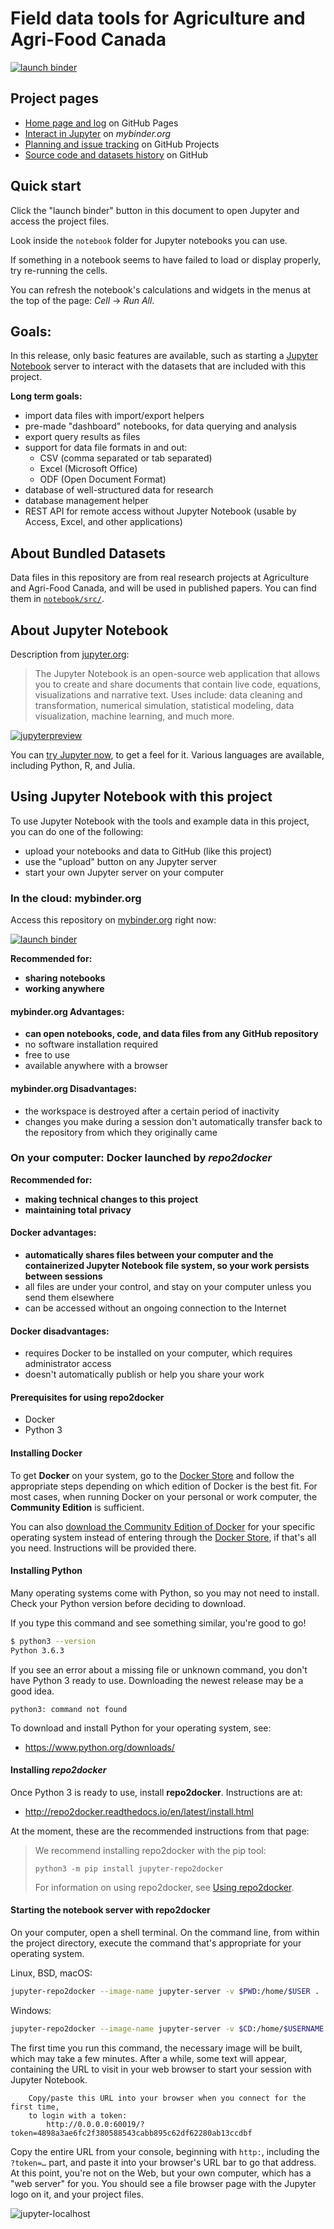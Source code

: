 Field data tools for Agriculture and Agri-Food Canada
=====================================================

[![launch binder]][Binder this repo]

Project pages
-------------

- [Home page and log][GitHub Pages] on GitHub Pages
- [Interact in Jupyter][Binder this repo] on _mybinder.org_
- [Planning and issue tracking][github-project] on GitHub Projects
- [Source code and datasets history][github-repo] on GitHub


Quick start
-----------

Click the "launch binder" button in this document to open Jupyter and
access the project files.

Look inside the `notebook` folder for Jupyter notebooks you can use.

If something in a notebook seems to have failed to load or display
properly, try re-running the cells.

You can refresh the notebook's calculations and widgets in the menus at
the top of the page: _Cell_ &rarr; _Run All_.


Goals:
------

In this release, only basic features are available, such as starting a
[Jupyter Notebook][jupyter.org] server to interact with the datasets
that are included with this project.


**Long term goals:**

- import data files with import/export helpers
- pre-made "dashboard" notebooks, for data querying and analysis
- export query results as files
- support for data file formats in and out:
  - CSV (comma separated or tab separated)
  - Excel (Microsoft Office)
  - ODF (Open Document Format)
- database of well-structured data for research
- database management helper
- REST API for remote access without Jupyter Notebook (usable by Access,
  Excel, and other applications)


About Bundled Datasets
----------------------

Data files in this repository are from real research projects at
Agriculture and Agri-Food Canada, and will be used in published papers.
You can find them in [`notebook/src/`][datasets].


About Jupyter Notebook
----------------------

Description from [jupyter.org]:

> The Jupyter Notebook is an open-source web application that allows you
> to create and share documents that contain live code, equations,
> visualizations and narrative text. Uses include: data cleaning and
> transformation, numerical simulation, statistical modeling, data
> visualization, machine learning, and much more.

[![jupyterpreview]][Try Jupyter]

You can [try Jupyter now][Try Jupyter], to get a feel for it. Various
languages are available, including Python, R, and Julia.

Using Jupyter Notebook with this project
----------------------------------------

To use Jupyter Notebook with the tools and example data in this project,
you can do one of the following:

* upload your notebooks and data to GitHub (like this project)
* use the "upload" button on any Jupyter server
* start your own Jupyter server on your computer


### In the cloud: mybinder.org

Access this repository on [mybinder.org] right now:

[![launch binder]][Binder this repo]

**Recommended for:**

* **sharing notebooks**
* **working anywhere**


#### mybinder.org Advantages:

* **can open notebooks, code, and data files from any GitHub
  repository**
* no software installation required
* free to use
* available anywhere with a browser


#### mybinder.org Disadvantages:

* the workspace is destroyed after a certain period of inactivity
* changes you make during a session don't automatically transfer back to
  the repository from which they originally came


### On your computer: Docker launched by _repo2docker_

**Recommended for:**

* **making technical changes to this project**
* **maintaining total privacy**


#### Docker advantages:

* **automatically shares files between your computer and the
  containerized Jupyter Notebook file system, so your work persists
  between sessions**
* all files are under your control, and stay on your computer unless you
  send them elsewhere
* can be accessed without an ongoing connection to the Internet


#### Docker disadvantages:

* requires Docker to be installed on your computer, which requires
  administrator access
* doesn't automatically publish or help you share your work


#### Prerequisites for using repo2docker

- Docker
- Python 3


#### Installing Docker

To get **Docker** on your system, go to the [Docker Store] and follow
the appropriate steps depending on which edition of Docker is the best
fit. For most cases, when running Docker on your personal or work
computer, the **Community Edition** is sufficient.

You can also
[download the Community Edition of Docker][docker-ce download] for your
specific operating system instead of entering through the
[Docker Store], if that's all you need. Instructions will be provided
there.


#### Installing Python

Many operating systems come with Python, so you may not need to install.
Check your Python version before deciding to download.

If you type this command and see something similar, you're good to go!

```sh
$ python3 --version
Python 3.6.3
```

If you see an error about a missing file or unknown command, you don't
have Python 3 ready to use. Downloading the newest release may be a good
idea.

```
python3: command not found
```

To download and install Python for your operating system, see:

- https://www.python.org/downloads/


#### Installing _repo2docker_

Once Python 3 is ready to use, install **repo2docker**. Instructions are
at:

- http://repo2docker.readthedocs.io/en/latest/install.html

At the moment, these are the recommended instructions from that page:

>We recommend installing repo2docker with the pip tool:
>
>```
>python3 -m pip install jupyter-repo2docker
>```
>>
>For information on using repo2docker, see [Using repo2docker].


#### Starting the notebook server with repo2docker

On your computer, open a shell terminal. On the command line, from
within the project directory, execute the command that's appropriate for
your operating system.

Linux, BSD, macOS:

```sh
jupyter-repo2docker --image-name jupyter-server -v $PWD:/home/$USER .
```

Windows:

```sh
jupyter-repo2docker --image-name jupyter-server -v $CD:/home/$USERNAME .
```

The first time you run this command, the necessary image will be built,
which may take a few minutes. After a while, some text will appear,
containing the URL to visit in your web browser to start your session
with Jupyter Notebook.

```
    Copy/paste this URL into your browser when you connect for the first time,
    to login with a token:
        http://0.0.0.0:60019/?token=4898a3ae6fc2f380588543cabb895c62df62280ab13ccdbf
```

Copy the entire URL from your console, beginning with `http:`, including
the `?token=…` part, and paste it into your browser's URL bar to go that
address. At this point, you're not on the Web, but your own computer,
which has a "web server" for you. You should see a file browser page
with the Jupyter logo on it, and your project files.

![jupyter-localhost]


[Binder this repo]: https://mybinder.org/v2/gh/devvyn/aafc-field-data/master
[mybinder.org]: https://mybinder.org/
[datasets]: https://github.com/devvyn/aafc-field-data/tree/master/notebook/src
[Docker Store]: https://store.docker.com/
[docker-ce download]: https://www.docker.com/community-edition#/download
[github-project]: https://github.com/devvyn/aafc-field-data/projects
[github-repo]: https://github.com/devvyn/aafc-field-data
[GitHub Pages]: http://aafc.devvyn.io/
[jupyter-localhost]: /docs/static/jupyter-localhost.png "Jupyter Notebook on localhost"
[jupyter.org]: https://jupyter.org/
[jupyterpreview]: /docs/static/jupyterpreview.png "Jupyter Notebook web page screen shots"
[launch binder]: https://mybinder.org/badge.svg "launch binder (button)"
[Try Jupyter]: https://jupyter.org/try
[Using repo2docker]: http://repo2docker.readthedocs.io/en/latest/usage.html#usage

